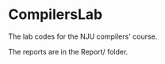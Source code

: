 # CompilersLab

The lab codes for the NJU compilers' course.

The reports are in the Report/ folder.
